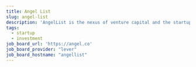 ```yaml
---
title: Angel List
slug: angel-list
description: 'AngelList is the nexus of venture capital and the startup community.'
tags:
  - startup
  - investment
job_board_url: 'https://angel.co'
job_board_provider: "lever"
job_board_hostname: "angellist"
---
```

